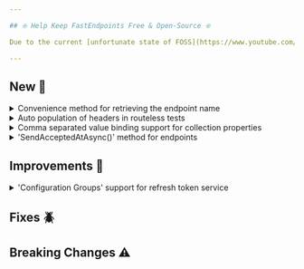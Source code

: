 ```yaml
---

## ❇️ Help Keep FastEndpoints Free & Open-Source ❇️

Due to the current [unfortunate state of FOSS](https://www.youtube.com/watch?v=H96Va36xbvo), please consider [becoming a sponsor](https://opencollective.com/fast-endpoints) and help us beat the odds to keep the project alive and free for everyone.

---
```


<!-- <details><summary>title text</summary></details> -->

## New 🎉

<details><summary>Convenience method for retrieving the endpoint name</summary>

You can now obtain the auto generated endpoint name like below for the purpose of custom link generation using the `LinkGenerator` class.

```cs
var endpointName = IEndpoint.GetName<SomeEndpoint>();
```

</details>

<details><summary>Auto population of headers in routeless tests</summary>

Given a request dto such as the following where a property is decorated with the `[FromHeader]` attribute:

```cs
sealed class Request
{
    [FromHeader]
    public string Title { get; set; }
    public string FirstName { get; set; }
    public string LastName { get; set; }
}
```

Previously, you had to manually add the header to the request in order for the endpoint to succeed without sending back an error response.
Now you can simply supply the value for the header when making the request as follows, and the header will be automatically added to the request with the value from the property.

```cs
var (rsp, res) = await App.Client.POSTAsync<MyEndpoint, Request, string>(
                     new()
                     {
                         Title = "Mrs.",
                         FirstName = "Doubt",
                         LastName = "Fire"
                     });
```

This automatic behavior can be disabled as follows if you'd like to keep the previous behavior:

```cs
POSTAsync<...>(..., populateHeaders: false);
```

</details>

<details><summary>Comma separated value binding support for collection properties</summary>

It was only possible to model bind collection properties if the values were submitted either as json arrays or duplicate keys.
You can now submit csv data for automatically binding to collection properties such as the following:

```cs
public class FindRequest
{
    [QueryParam]
    public string[] Status { get; set; }
}
```

A url with query parameters such as this would work out of the box now:

```ini
/find?status=queued,completed
```

</details>


<details><summary>'SendAcceptedAtAsync()' method for endpoints</summary>

The following method is now available for sending a `202 - Accepted` similarly to the `201 - Created` response.

```cs
await SendCreatedAtAsync<ProgressEndpoint>(new { Id = "123" });
```

</details>




## Improvements 🚀

<details><summary>'Configuration Groups' support for refresh token service</summary>

Configuration groups were not previously compatible with the built-in refresh token functionality. You can now group refresh token service endpoints using a group as follows:

```cs
public class AuthGroup : Group
{
    public AuthGroup()
    {
        Configure("users/auth", ep => ep.Options(x => x.Produces(401)));
    }
}

public class UserTokenService : RefreshTokenService<TokenRequest, TokenResponse>
{
    public MyTokenService(IConfiguration config)
    {
        Setup(
            o =>
            {
                o.Endpoint("refresh-token", ep => 
                  { 
                    ep.Summary(s => s.Summary = "this is the refresh token endpoint");
                    ep.Group<AuthGroup>(); // this was not possible before
                  });
            });
    }
}
```

</details>

## Fixes 🪲

## Breaking Changes ⚠️